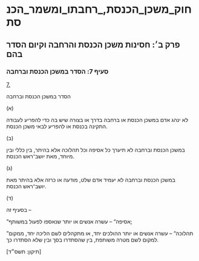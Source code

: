 # חוק_משכן_הכנסת,_רחבתו_ומשמר_הכנסת

## פרק ב׳: חסינות משכן הכנסת והרחבה וקיום הסדר בהם

### סעיף 7: הסדר במשכן הכנסת וברחבה

[7.](https://he.wikisource.org/wiki/חוק_משכן_הכנסת,_רחבתו_ומשמר_הכנסת#s_yp_7)

הסדר במשכן הכנסת וברחבה

(א)

לא ינהג אדם במשכן הכנסת או ברחבה בדרך או בצורה שיש בה כדי להפריע לעבודה התקינה בכנסת או להפריע לבאי משכן הכנסת.

(ב)

במשכן הכנסת וברחבה לא תיערך כל אסיפה וכל תהלוכה אלא בהיתר, בין כללי ובין מיוחד, מאת יושב־ראש הכנסת.

(ג)

במשכן הכנסת וברחבה לא יעמיד אדם שלט, מודעה או כרזה אלא בהיתר מאת יושב־ראש הכנסת.

(ד)

בסעיף זה –

”אסיפה“ – עשרה אנשים או יותר שנאספו לפעול במשותף;

”תהלוכה“ – עשרה אנשים או יותר ההולכים יחד, או מתקהלים לשם הליכה יחד, ממקום למקום לשם מטרה משותפת, בין שהסתדרו בסך ובין שלא הסתדרו כך.

[תיקון: תשס״ד]